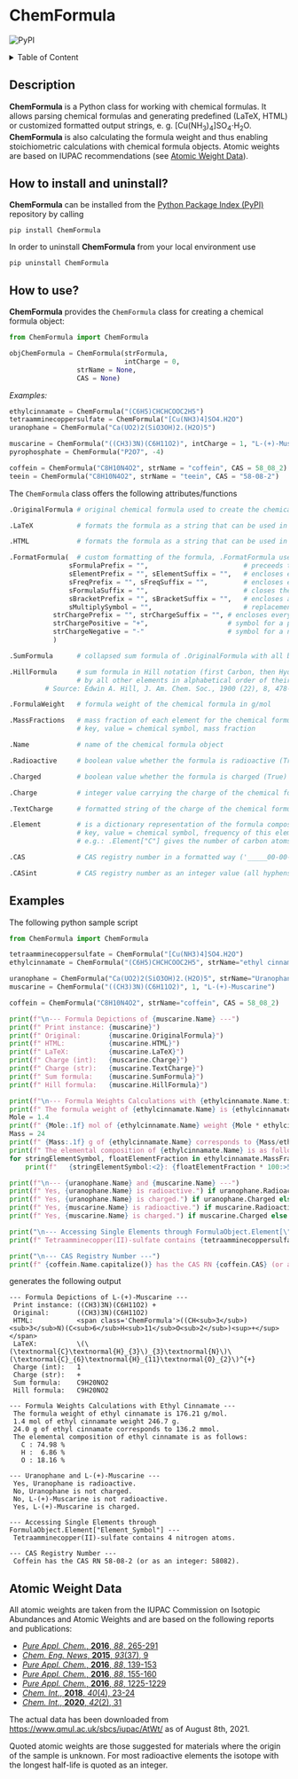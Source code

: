 # ChemFormula

![PyPI](https://img.shields.io/pypi/v/ChemFormula)

<details>
<summary>Table of Content</summary>

1. [Description](#description)
2. [How to install and uninstall?](#how-to-install-and-uninstall)
3. [How to use?](#how-to-use)
4. [Examples](#examples)
5. [Atomic Weight Data](#atomic-weight-data)
	
</details>

## Description
**ChemFormula** is a Python class for working with chemical formulas. It allows parsing chemical formulas and generating predefined (LaTeX, HTML) or customized formatted output strings, e. g. <span>[Cu(NH<sub>3</sub>)<sub>4</sub>]SO<sub>4</sub>&sdot;H<sub>2</sub>O</span>. **ChemFormula** is also calculating the formula weight and thus enabling stoichiometric calculations with chemical formula objects. Atomic weights are based on IUPAC recommendations (see [Atomic Weight Data](#atomic-weight-data)).


## How to install and uninstall? 
**ChemFormula** can be installed from the [Python Package Index (PyPI)](https://pypi.org/) repository by calling

	pip install ChemFormula

In order to uninstall **ChemFormula** from your local environment use

	pip uninstall ChemFormula


## How to use?
**ChemFormula** provides the `ChemFormula` class for creating a chemical formula object:

```Python
from ChemFormula import ChemFormula

objChemFormula = ChemFormula(strFormula,
                             intCharge = 0,
			     strName = None,
			     CAS = None)
```

*Examples:*

```Python
ethylcinnamate = ChemFormula("(C6H5)CHCHCOOC2H5")
tetraamminecoppersulfate = ChemFormula("[Cu(NH3)4]SO4.H2O")
uranophane = ChemFormula("Ca(UO2)2(SiO3OH)2.(H2O)5")

muscarine = ChemFormula("((CH3)3N)(C6H11O2)", intCharge = 1, "L-(+)-Muscarine")
pyrophosphate = ChemFormula("P2O7", -4)

coffein = ChemFormula("C8H10N4O2", strName = "coffein", CAS = 58_08_2)
teein = ChemFormula("C8H10N4O2", strName = "teein", CAS = "58-08-2")
```

The `ChemFormula` class offers the following attributes/functions

```Python
.OriginalFormula # original chemical formula used to create the chemical formula object

.LaTeX           # formats the formula as a string that can be used in LaTeX

.HTML            # formats the formula as a string that can be used in HTML

.FormatFormula(  # custom formatting of the formula, .FormatFormula uses the following optional keyword arguments
               sFormulaPrefix = "",                        # preceeds the complete formula string
               sElementPrefix = "", sElementSuffix = "",   # encloses every chemical symbol (Prefix + Symbol + Suffix)
               sFreqPrefix = "", sFreqSuffix = "",         # encloses every element frequency (Prefix + Frequency + Suffix)
               sFormulaSuffix = "",                        # closes the complete formula string
               sBracketPrefix = "", sBracketSuffix = "",   # encloses all brackets: {[()]} (Prefix + Bracket + Suffix)
               sMultiplySymbol = "",                       # replacement for '.' or '*'
	       strChargePrefix = "", strChargeSuffix = "", # encloses every charge information (Prefix + Charge + Suffix)
	       strChargePositive = "+",                    # symbol for a positive charge
	       strChargeNegative = "-"                     # symbol for a negative charge
	       )

.SumFormula      # collapsed sum formula of .OriginalFormula with all bracketed units resolved

.HillFormula     # sum formula in Hill notation (first Carbon, then Hydrogen, followed
                 # by all other elements in alphabetical order of their chemical symbol)
		 # Source: Edwin A. Hill, J. Am. Chem. Soc., 1900 (22), 8, 478-494 (https://doi.org/10.1021/ja02046a005)

.FormulaWeight   # formula weight of the chemical formula in g/mol

.MassFractions   # mass fraction of each element for the chemical formula in the form of
                 # key, value = chemical symbol, mass fraction

.Name            # name of the chemical formula object

.Radioactive     # boolean value whether the formula is radioactive (True) or not (False)

.Charged         # boolean value whether the formula is charged (True) or not (False)

.Charge          # integer value carrying the charge of the chemical formula object

.TextCharge      # formatted string of the charge of the chemical formula object (e. g. 3+, 4-, +, ...)

.Element         # is a dictionary representation of the formula composition in the form of
                 # key, value = chemical symbol, frequency of this element
                 # e.g.: .Element["C"] gives the number of carbon atoms in the corresponding formula object

.CAS             # CAS registry number in a formatted way ('_____00-00-0')

.CASint          # CAS registry number as an integer value (all hyphens are ignored)
```


## Examples
The following python sample script

```Python
from ChemFormula import ChemFormula

tetraamminecoppersulfate = ChemFormula("[Cu(NH3)4]SO4.H2O")
ethylcinnamate = ChemFormula("(C6H5)CHCHCOOC2H5", strName="ethyl cinnamate")

uranophane = ChemFormula("Ca(UO2)2(SiO3OH)2.(H2O)5", strName="Uranophane")
muscarine = ChemFormula("((CH3)3N)(C6H11O2)", 1, "L-(+)-Muscarine")

coffein = ChemFormula("C8H10N4O2", strName="coffein", CAS = 58_08_2)

print(f"\n--- Formula Depictions of {muscarine.Name} ---")
print(f" Print instance: {muscarine}")
print(f" Original:       {muscarine.OriginalFormula}")
print(f" HTML:           {muscarine.HTML}")
print(f" LaTeX:          {muscarine.LaTeX}")
print(f" Charge (int):   {muscarine.Charge}")
print(f" Charge (str):   {muscarine.TextCharge}")
print(f" Sum formula:    {muscarine.SumFormula}")
print(f" Hill formula:   {muscarine.HillFormula}")

print(f"\n--- Formula Weights Calculations with {ethylcinnamate.Name.title()} ---")
print(f" The formula weight of {ethylcinnamate.Name} is {ethylcinnamate.FormulaWeight:.2f} g/mol.")
Mole = 1.4
print(f" {Mole:.1f} mol of {ethylcinnamate.Name} weight {Mole * ethylcinnamate.FormulaWeight:.1f} g.")
Mass = 24
print(f" {Mass:.1f} g of {ethylcinnamate.Name} corresponds to {Mass/ethylcinnamate.FormulaWeight * 1000:.1f} mmol.")
print(f" The elemental composition of {ethylcinnamate.Name} is as follows:")
for stringElementSymbol, floatElementFraction in ethylcinnamate.MassFraction.items():
	print(f"   {stringElementSymbol:<2}: {floatElementFraction * 100:>5.2f} %")

print(f"\n--- {uranophane.Name} and {muscarine.Name} ---")
print(f" Yes, {uranophane.Name} is radioactive.") if uranophane.Radioactive else print(f" No, {uranophane.Name} is not radioactive.")
print(f" Yes, {uranophane.Name} is charged.") if uranophane.Charged else print(f" No, {uranophane.Name} is not charged.")
print(f" Yes, {muscarine.Name} is radioactive.") if muscarine.Radioactive else print(f" No, {muscarine.Name} is not radioactive.")
print(f" Yes, {muscarine.Name} is charged.") if muscarine.Charged else print(f" No, {muscarine.Name} is not charged.")

print("\n--- Accessing Single Elements through FormulaObject.Element[\"Element_Symbol\"] ---")
print(f" Tetraamminecopper(II)-sulfate contains {tetraamminecoppersulfate.Element['N']} nitrogen atoms.")

print("\n--- CAS Registry Number ---")
print(f" {coffein.Name.capitalize()} has the CAS RN {coffein.CAS} (or as an integer: {coffein.CASint}).\n")
```

generates the following output

```
--- Formula Depictions of L-(+)-Muscarine ---
 Print instance: ((CH3)3N)(C6H11O2) +
 Original:       ((CH3)3N)(C6H11O2)
 HTML:           <span class='ChemFormula'>((CH<sub>3</sub>)<sub>3</sub>N)(C<sub>6</sub>H<sub>11</sub>O<sub>2</sub>)<sup>+</sup></span>
 LaTeX:          \(\(\textnormal{C}\textnormal{H}_{3}\)_{3}\textnormal{N}\)\(\textnormal{C}_{6}\textnormal{H}_{11}\textnormal{O}_{2}\)^{+}
 Charge (int):   1
 Charge (str):   +
 Sum formula:    C9H20NO2
 Hill formula:   C9H20NO2

--- Formula Weights Calculations with Ethyl Cinnamate ---
 The formula weight of ethyl cinnamate is 176.21 g/mol.
 1.4 mol of ethyl cinnamate weight 246.7 g.
 24.0 g of ethyl cinnamate corresponds to 136.2 mmol.
 The elemental composition of ethyl cinnamate is as follows:
   C : 74.98 %
   H :  6.86 %
   O : 18.16 %

--- Uranophane and L-(+)-Muscarine ---
 Yes, Uranophane is radioactive.
 No, Uranophane is not charged.
 No, L-(+)-Muscarine is not radioactive.
 Yes, L-(+)-Muscarine is charged.

--- Accessing Single Elements through FormulaObject.Element["Element_Symbol"] ---
 Tetraamminecopper(II)-sulfate contains 4 nitrogen atoms.

--- CAS Registry Number ---
 Coffein has the CAS RN 58-08-2 (or as an integer: 58082).
 ```

## Atomic Weight Data

All atomic weights are taken from the IUPAC Commission on Isotopic Abundances and Atomic Weights and are based on the following reports and publications:

- [*Pure Appl. Chem.*, **2016**, *88*, 265-291](https://doi.org/10.1515/pac-2015-0305)
- [*Chem. Eng. News*, **2015**, *93*(37), 9](https://doi.org/10.1021/cen-09337-notw9)
- [*Pure Appl. Chem.*, **2016**, *88*, 139-153](https://doi.org/10.1515/pac-2015-0502)
- [*Pure Appl. Chem.*, **2016**, *88*, 155-160](https://doi.org/10.1515/pac-2015-0501)
- [*Pure Appl. Chem.*, **2016**, *88*, 1225-1229](https://doi.org/10.1515/pac-2016-0501)
- [*Chem. Int.*, **2018**, *40*(4), 23-24](https://doi.org/10.1515/ci-2018-0409)
- [*Chem. Int.*, **2020**, *42*(2), 31](https://doi.org/10.1515/ci-2020-0222)

The actual data has been downloaded from https://www.qmul.ac.uk/sbcs/iupac/AtWt/ as of August 8th, 2021.

Quoted atomic weights are those suggested for materials where the origin of the sample is unknown. For most radioactive elements the isotope with the longest half-life is quoted as an integer.
